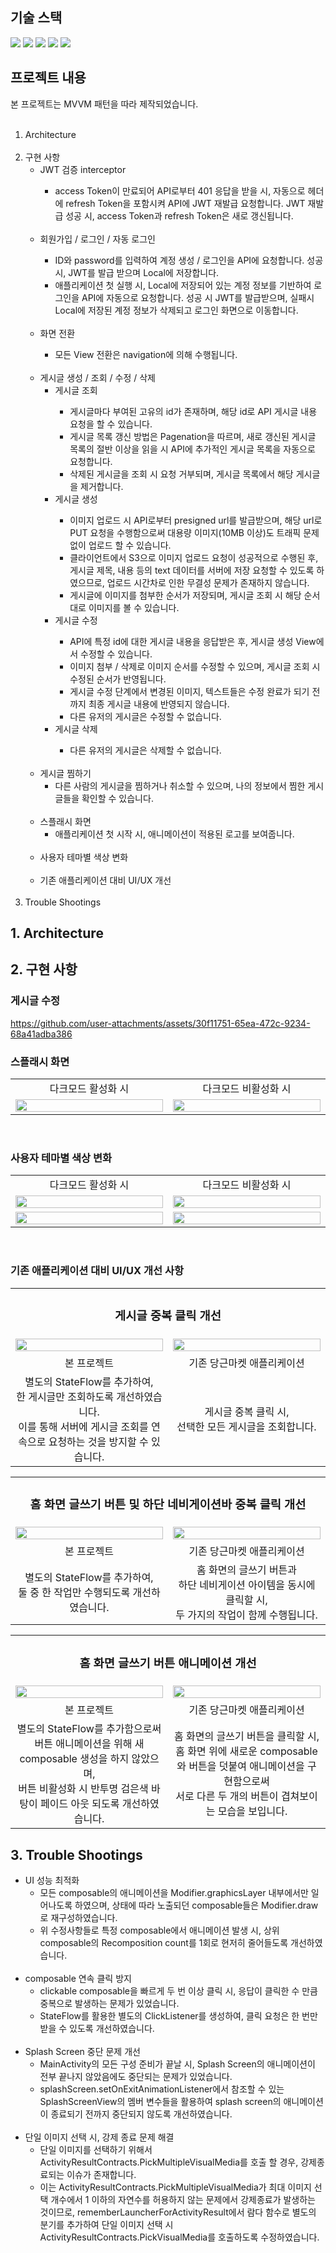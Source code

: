 <h2>기술 스택</h2>
<p>
        <img src="https://img.shields.io/badge/Kotlin-7F52FF?style=for-the-badge&logo=kotlin&logoColor=white">
        <img src="https://img.shields.io/badge/Android-34A853?style=for-the-badge&logo=android&logoColor=white">
        <img src="https://img.shields.io/badge/Jetpack Compose-4285F4?style=for-the-badge&logo=jetpackcompose&logoColor=white">
        <img src="https://img.shields.io/badge/Android Studio-34A853?style=for-the-badge&logo=androidstudio&logoColor=white">
        <img src="https://img.shields.io/badge/adobe after effects-9999FF?style=for-the-badge&logo=adobeaftereffects&logoColor=white">
</p>

<h2>프로젝트 내용</h2>
본 프로젝트는 MVVM 패턴을 따라 제작되었습니다.<br>
<br>
<ol>
        <li>Architecture</li>
        <br>
        <li>구현 사항
                <ul>
                        <li>JWT 검증 interceptor</li>
                                <ul>
                                        <li>access Token이 만료되어 API로부터 401 응답을 받을 시, 자동으로 헤더에 refresh Token을 포함시켜 API에 JWT 재발급 요청합니다. JWT 재발급 성공 시, access Token과 refresh Token은 새로 갱신됩니다.</li>
                                </ul>
                        <br>
                        <li>회원가입 / 로그인 / 자동 로그인</li>
                                <ul>
                                        <li>ID와 password를 입력하여 계정 생성 / 로그인을 API에 요청합니다. 성공 시, JWT를 발급 받으며 Local에 저장합니다.</li>
                                        <li>애플리케이션 첫 실행 시, Local에 저장되어 있는 계정 정보를 기반하여 로그인을 API에 자동으로 요청합니다. 성공 시 JWT를 발급받으며, 실패시 Local에 저장된 계정 정보가 삭제되고 로그인 화면으로 이동합니다.</li>
                                </ul>
                        <br>
                        <li>화면 전환</li>
                                <ul>
                                        <li>모든 View 전환은 navigation에 의해 수행됩니다.</li>
                                </ul>
                        <br>
                        <li>게시글 생성 / 조회 / 수정 / 삭제
                                <ul>
                                        <li>게시글 조회</li>
                                        <ul>
                                                <li>게시글마다 부여된 고유의 id가 존재하며, 해당 id로 API 게시글 내용 요청을 할 수 있습니다.</li>
                                                <li>게시글 목록 갱신 방법은 Pagenation을 따르며, 새로 갱신된 게시글 목록의 절반 이상을 읽을 시 API에 추가적인 게시글 목록을 자동으로 요청합니다.</li>
                                                <li>삭제된 게시글을 조회 시 요청 거부되며, 게시글 목록에서 해당 게시글을 제거합니다.</li>
                                        </ul>
                                </ul>
                                <ul>
                                        <li>게시글 생성</li>
                                        <ul>
                                                <li>이미지 업로드 시 API로부터 presigned url를 발급받으며, 해당 url로 PUT 요청을 수행함으로써 대용량 이미지(10MB 이상)도 트래픽 문제 없이 업로드 할 수 있습니다.</li>
                                                <li>클라이언트에서 S3으로 이미지 업로드 요청이 성공적으로 수행된 후, 게시글 제목, 내용 등의 text 데이터를 서버에 저장 요청할 수 있도록 하였으므로, 업로드 시간차로 인한 무결성 문제가 존재하지 않습니다.</li>
                                                <li>게시글에 이미지를 첨부한 순서가 저장되며, 게시글 조회 시 해당 순서대로 이미지를 볼 수 있습니다.</li>
                                        </ul>
                                </ul>
                                <ul>
                                        <li>게시글 수정</li>
                                        <ul>
                                                <li>API에 특정 id에 대한 게시글 내용을 응답받은 후, 게시글 생성 View에서 수정할 수 있습니다.</li>
                                                <li>이미지 첨부 / 삭제로 이미지 순서를 수정할 수 있으며, 게시글 조회 시 수정된 순서가 반영됩니다.</li>
                                                <li>게시글 수정 단계에서 변경된 이미지, 텍스트들은 수정 완료가 되기 전까지 최종 게시글 내용에 반영되지 않습니다.</li>
                                                <li>다른 유저의 게시글은 수정할 수 없습니다.</li>
                                        </ul>
                                </ul>
                                <ul>
                                        <li>게시글 삭제</li>
                                        <ul>
                                                <li>다른 유저의 게시글은 삭제할 수 없습니다.</li>
                                        </ul>
                                </ul>
                        </li>
                        <br>
                        <li>게시글 찜하기
                                <ul>
                                        <li>다른 사람의 게시글을 찜하거나 취소할 수 있으며, 나의 정보에서 찜한 게시글들을 확인할 수 있습니다.</li>
                                </ul>
                        </li>
                        <br>
                        <li>스플래시 화면
                                <ul>
                                        <li>애플리케이션 첫 시작 시, 애니메이션이 적용된 로고를 보여줍니다.</li>
                                </ul>
                        </li>
                        <br>
                        <li>사용자 테마별 색상 변화</li>
                        <br>
                        <li>기존 애플리케이션 대비 UI/UX 개선</li>
                </ul>
        </li>
        <br>
        <li>Trouble Shootings</li>
</ol>

<h2>1. Architecture</h2>


<h2>2. 구현 사항</h2>

### 게시글 수정
https://github.com/user-attachments/assets/30f11751-65ea-472c-9234-68a41adba386


### 스플래시 화면
<table align=center>
        <tr>
                <td width=240 align=center>다크모드 활성화 시</td>
                <td width=240 align=center>다크모드 비활성화 시</td>
        <tr>
                <td align=center><img src="https://github.com/user-attachments/assets/ca7e6eca-dffe-4e61-8985-fb4dfb2970e4" width=100%></td>
                <td align=center><img src="https://github.com/user-attachments/assets/2a43dcb6-9f6d-49af-8278-35f6dbb98899" width=100%></td>
        </tr>
</table>
<br>


### 사용자 테마별 색상 변화
<table align=center>
        <tr>
                <td width=240 align=center>다크모드 활성화 시</td>
                <td width=240 align=center>다크모드 비활성화 시</td>
        </tr>
        <tr>
                <td align=center><img src="https://github.com/user-attachments/assets/ce7957dc-d827-4b38-a18d-7c07ed0600aa" width=100%></td>
                <td align=center><img src="https://github.com/user-attachments/assets/0be60050-c109-4eae-b2be-14ddebdb9a26" width=100%></td>
        </tr>
        <tr>
                <td align=center><img src="https://github.com/user-attachments/assets/6537b806-4db9-4fee-a5eb-6903972d1e40" width=100%></td>
                <td align=center><img src="https://github.com/user-attachments/assets/8c9a2fda-830b-4151-a016-cf8db0c23888" width=100%></td>
        </tr>
</table>
<br>


### 기존 애플리케이션 대비 UI/UX 개선 사항

<table>
        <tr>
          <td colspan="2" align=center><h3>게시글 중복 클릭 개선</h3></td>
        </tr>
        <tr>
          <td width="50%" align=center><image src="https://github.com/user-attachments/assets/89aa024b-fada-4355-ad68-4efc7796de3d" width="100%"></image></td>
          <td width="50%" align=center><image src="https://github.com/user-attachments/assets/0f50e995-87ee-417d-9e41-d08755e9b03a" width="100%"></image></td>
        </tr>
        <tr>
          <td align=center>본 프로젝트</td>
          <td align=center>기존 당근마켓 애플리케이션</td>
        </tr>
        <tr>
          <td align=center>별도의 StateFlow를 추가하여,<br>한 게시글만 조회하도록 개선하였습니다.<br>이를 통해 서버에 게시글 조회를 연속으로 요청하는 것을 방지할 수 있습니다.</td>
          <td align=center>게시글 중복 클릭 시,<br>선택한 모든 게시글을 조회합니다.</td>
        </tr>
</table>

<table>
        <tr>
          <td colspan="2", align=center><h3>홈 화면 글쓰기 버튼 및 하단 네비게이션바 중복 클릭 개선</h3></td>
        </tr>
        <tr>
          <td width="50%" align=center><image src="https://github.com/user-attachments/assets/2220a149-b9fb-4095-8d19-ec9499e5f3da" width="100%"></image></td>
          <td width="50%" align=center><image src="https://github.com/user-attachments/assets/7f7482a4-70a9-4973-8ddb-cd6794bac40d" width="100%"></image></td>
        </tr>
        <tr>
          <td align=center>본 프로젝트</td>
          <td align=center>기존 당근마켓 애플리케이션</td>
        </tr>
        <tr>
          <td align=center>별도의 StateFlow를 추가하여,<br>둘 중 한 작업만 수행되도록 개선하였습니다.</td>
          <td align=center>홈 화면의 글쓰기 버튼과<br>하단 네비게이션 아이템을 동시에 클릭할 시,<br>두 가지의 작업이 함께 수행됩니다.</td>
        </tr>
</table>

<table>
        <tr>
          <td colspan="2", align=center><h3>홈 화면 글쓰기 버튼 애니메이션 개선</h3></td>
        </tr>
        <tr>
          <td width=50% align=center><image src="https://github.com/user-attachments/assets/8f6bc67c-7dd2-4ab0-8bc1-4b92fd1062a9" width="100%"></image></td>
          <td width=50% align=center><image src="https://github.com/user-attachments/assets/b73d146a-1d02-429b-9aff-45c4c4d95fde" width="100%"></image></td>
        </tr>
        <tr>
          <td align=center>본 프로젝트</td>
          <td align=center>기존 당근마켓 애플리케이션</td>
        </tr>
        <tr>
          <td align=center>별도의 StateFlow를 추가함으로써 버튼 애니메이션을 위해 새 composable 생성을 하지 않았으며,<br>버튼 비활성화 시 반투명 검은색 바탕이 페이드 아웃 되도록 개선하였습니다.</td>
          <td align=center>홈 화면의 글쓰기 버튼을 클릭할 시,<br>홈 화면 위에 새로운 composable와 버튼을 덧붙여 애니메이션을 구현함으로써<br>서로 다른 두 개의 버튼이 겹쳐보이는 모습을 보입니다.</td>
        </tr>
</table>

<h2>3. Trouble Shootings</h2>
<ul>
        <li>UI 성능 최적화
                <ul>
                        <li>모든 composable의 애니메이션을 Modifier.graphicsLayer 내부에서만 일어나도록 하였으며, 상태에 따라 노출되던 composable들은 Modifier.draw로 재구성하였습니다.</li>
                        <li>위 수정사항들로 특정 composable에서 애니메이션 발생 시, 상위 composable의 Recomposition count를 1회로 현저히 줄어들도록 개선하였습니다.</li>
                </ul>
        </li>
        <br>
        <li>composable 연속 클릭 방지
                <ul>
                        <li>clickable composable을 빠르게 두 번 이상 클릭 시, 응답이 클릭한 수 만큼 중복으로 발생하는 문제가 있었습니다.</li>
                        <li>StateFlow를 활용한 별도의 ClickListener를 생성하여, 클릭 요청은 한 번만 받을 수 있도록 개선하였습니다.</li>
                </ul>
        </li>
        <br>
        <li>Splash Screen 중단 문제 개선
                <ul>
                        <li>MainActivity의 모든 구성 준비가 끝날 시, Splash Screen의 애니메이션이 전부 끝나지 않았음에도 중단되는 문제가 있었습니다.</li>
                        <li>splashScreen.setOnExitAnimationListener에서 참조할 수 있는 SplashScreenView의 멤버 변수들을 활용하여 splash screen의 애니메이션이 종료되기 전까지 중단되지 않도록 개선하였습니다.</li>
                </ul>
        </li>
        <br>
        <li>단일 이미지 선택 시, 강제 종료 문제 해결
                <ul>
                        <li>단일 이미지를 선택하기 위해서 ActivityResultContracts.PickMultipleVisualMedia를 호출 할 경우, 강제종료되는 이슈가 존재합니다.</li>
                        <li>이는 ActivityResultContracts.PickMultipleVisualMedia가 최대 이미지 선택 개수에서 1 이하의 자연수를 허용하지 않는 문제에서 강제종료가 발생하는 것이므로, rememberLauncherForActivityResult에서 람다 함수로 별도의 분기를 추가하여 단일 이미지 선택 시 ActivityResultContracts.PickVisualMedia를 호출하도록 수정하였습니다.</li>
                </ul>
        </li>
</ul>
<br>
